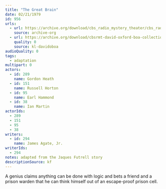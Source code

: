 ```yaml
---
title: "The Great Brain"
date: 02/21/1979
id: 956
urls: 
  - url: https://archive.org/download/cbs_radio_mystery_theater/cbs_radio_mystery_theater-0951-1000.zip/cbs_radio_mystery_theater-0951-1000%2Fcbsrmt_0956_the_great_brain.mp3
    source: archive-org
  - url: https://archive.org/download/cbsrmt-david-oxford-boa-collection/CBSRMT-790221-0956-The-Great-Brain-(128-48)_WBBM-JE-{BoA}.mp3
    quality: 0
    source: kl-davidoboa
audioQuality: 0
tags: 
  - adaptation
multipart: 0
actors:  
  - id: 289
    name: Gordon Heath  
  - id: 151
    name: Russell Horton  
  - id: 95
    name: Earl Hammond  
  - id: 38
    name: Ian Martin
actorIds:  
  - 289  
  - 151  
  - 95  
  - 38
writers:  
  - id: 294
    name: James Agate, Jr.
writerIds:  
  - 294
notes: adapted from the Jaques Futrell story
descriptionSource: kf
---
```

A genius claims anything can be done with logic and bets a friend and a prison warden that he can think himself out of an escape-proof prison cell.